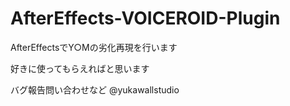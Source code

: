 # AfterEffects-VOICEROID-Plugin
AfterEffectsでY○Mの劣化再現を行います

好きに使ってもらえればと思います

バグ報告問い合わせなど
@yukawallstudio
